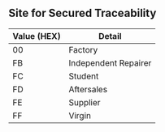 ## Site for Secured Traceability

| Value (HEX) | Detail |
|--|--|
| 00 | Factory |
| FB | Independent Repairer |
| FC | Student |
| FD | Aftersales |
| FE | Supplier |
| FF | Virgin |
